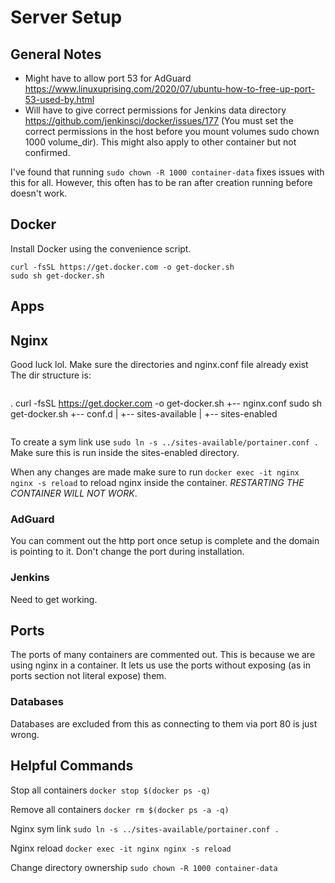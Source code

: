 # Server Setup
## General Notes
* Might have to allow port 53 for AdGuard https://www.linuxuprising.com/2020/07/ubuntu-how-to-free-up-port-53-used-by.html
* Will have to give correct permissions for Jenkins data directory https://github.com/jenkinsci/docker/issues/177 (You must set the correct permissions in the host before you mount volumes sudo chown 1000 volume_dir). 
  This might also apply to other container but not confirmed.

I've found that running `sudo chown -R 1000 container-data` fixes issues with this for all. 
However, this often has to be ran after creation running before doesn't work.

## Docker
Install Docker using the convenience script.
```
curl -fsSL https://get.docker.com -o get-docker.sh
sudo sh get-docker.sh
```

## Apps
## Nginx
Good luck lol.
Make sure the directories and nginx.conf file already exist
The dir structure is:

```
```
.
curl -fsSL https://get.docker.com -o get-docker.sh
+-- nginx.conf
sudo sh get-docker.sh
+-- conf.d
|   +-- sites-available
|   +-- sites-enabled
```
```

To create a sym link use `sudo ln -s ../sites-available/portainer.conf .` Make sure this is run inside the sites-enabled directory.


When any changes are made make sure to run
`docker exec -it nginx nginx -s reload`
to reload nginx inside the container. *RESTARTING THE CONTAINER WILL NOT WORK*.

### AdGuard
You can comment out the http port once setup is complete and the domain is pointing to it.
Don't change the port during installation.

### Jenkins
Need to get working.

## Ports
The ports of many containers are commented out. This is because we are using nginx in a 
container. It lets us use the ports without exposing (as in ports section not literal expose) them.

### Databases
Databases are excluded from this as connecting to them via port 80 is just wrong.

## Helpful Commands
Stop all containers
`docker stop $(docker ps -q)`

Remove all containers
`docker rm $(docker ps -a -q)`

Nginx sym link
`sudo ln -s ../sites-available/portainer.conf .`

Nginx reload
`docker exec -it nginx nginx -s reload`

Change directory ownership
`sudo chown -R 1000 container-data`